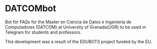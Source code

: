 # DATCOMbot
Bot for FAQs for the Master en Ciencia de Datos e Ingeniería de Computadores (DATCOM) at University of Granada(UGR) to be used in Telegram for students and professors.

This development was a result of the EDUBOTS project funded by the EU.
